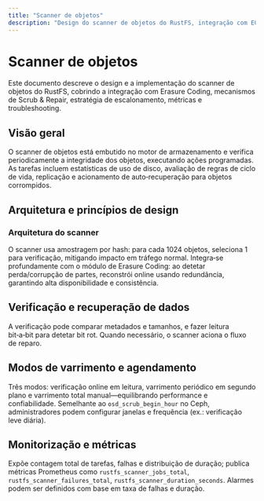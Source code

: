 ```yaml
---
title: "Scanner de objetos"
description: "Design do scanner de objetos do RustFS, integração com EC, monitorização e troubleshooting"
---
```


# Scanner de objetos

Este documento descreve o design e a implementação do scanner de objetos do RustFS, cobrindo a integração com Erasure Coding, mecanismos de Scrub & Repair, estratégia de escalonamento, métricas e troubleshooting.

## Visão geral

O scanner de objetos está embutido no motor de armazenamento e verifica periodicamente a integridade dos objetos, executando ações programadas.
As tarefas incluem estatísticas de uso de disco, avaliação de regras de ciclo de vida, replicação e acionamento de auto‑recuperação para objetos corrompidos.

## Arquitetura e princípios de design

### Arquitetura do scanner

O scanner usa amostragem por hash: para cada 1024 objetos, seleciona 1 para verificação, mitigando impacto em tráfego normal.
Integra‑se profundamente com o módulo de Erasure Coding: ao detetar perda/corrupção de partes, reconstrói online usando redundância, garantindo alta disponibilidade e consistência.

## Verificação e recuperação de dados

A verificação pode comparar metadados e tamanhos, e fazer leitura bit‑a‑bit para detetar bit rot. Quando necessário, o scanner aciona o fluxo de reparo.

## Modos de varrimento e agendamento

Três modos: verificação online em leitura, varrimento periódico em segundo plano e varrimento total manual—equilibrando performance e confiabilidade.
Semelhante ao `osd_scrub_begin_hour` no Ceph, administradores podem configurar janelas e frequência (ex.: verificação leve diária).

## Monitorização e métricas

Expõe contagem total de tarefas, falhas e distribuição de duração; publica métricas Prometheus como `rustfs_scanner_jobs_total`, `rustfs_scanner_failures_total`, `rustfs_scanner_duration_seconds`. Alarmes podem ser definidos com base em taxa de falhas e duração. 